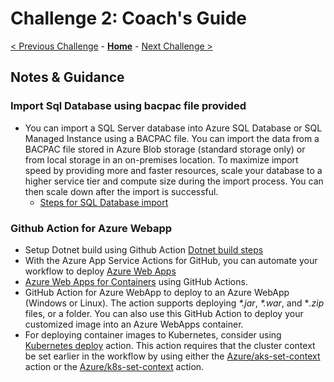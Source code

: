 # Challenge 2: Coach's Guide

[< Previous Challenge](./Challenge01.md) - **[Home](README.md)** - [Next Challenge >](./Challenge03.md)

## Notes & Guidance

### Import Sql Database using bacpac file provided
- You can import a SQL Server database into Azure SQL Database or SQL Managed Instance using a BACPAC file. You can import the data from a BACPAC file stored in Azure Blob storage (standard storage only) or from local storage in an on-premises location. To maximize import speed by providing more and faster resources, scale your database to a higher service tier and compute size during the import process. You can then scale down after the import is successful.
  - [Steps for SQL Database import ](https://docs.microsoft.com/en-us/azure/azure-sql/database/database-import)


### Github Action for Azure Webapp


- Setup Dotnet build using Github Action [Dotnet build steps ](https://github.com/actions/setup-dotnet) 
- With the Azure App Service Actions for GitHub, you can automate your workflow to deploy [Azure Web Apps](https://azure.microsoft.com/services/app-service/web/)
- [Azure Web Apps for Containers](https://azure.microsoft.com/services/app-service/containers/) using GitHub Actions.
- GitHub Action for Azure WebApp to deploy to an Azure WebApp (Windows or Linux). The action supports deploying *\*.jar*, *\*.war*, and \**.zip* files, or a folder. You can also use this GitHub Action to deploy your customized image into an Azure WebApps container.
- For deploying container images to Kubernetes, consider using [Kubernetes deploy](https://github.com/Azure/k8s-deploy) action. This action requires that the cluster context be set earlier in the workflow by using either the [Azure/aks-set-context](https://github.com/Azure/aks-set-context/tree/releases/v1) action or the [Azure/k8s-set-context](https://github.com/Azure/k8s-set-context/tree/releases/v1) action.

